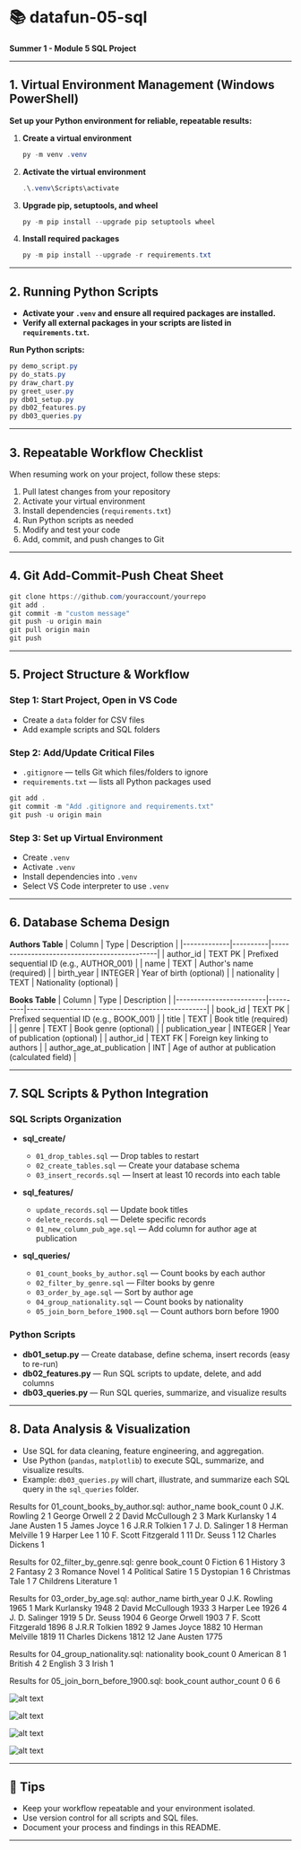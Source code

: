 # 📚 datafun-05-sql
**Summer 1 - Module 5 SQL Project**

---

## 1. Virtual Environment Management (Windows PowerShell)

**Set up your Python environment for reliable, repeatable results:**

1. **Create a virtual environment**
   ```powershell
   py -m venv .venv
   ```

2. **Activate the virtual environment**
   ```powershell
   .\.venv\Scripts\activate
   ```

3. **Upgrade pip, setuptools, and wheel**
   ```powershell
   py -m pip install --upgrade pip setuptools wheel
   ```

4. **Install required packages**
   ```powershell
   py -m pip install --upgrade -r requirements.txt
   ```

---

## 2. Running Python Scripts

- **Activate your `.venv` and ensure all required packages are installed.**
- **Verify all external packages in your scripts are listed in `requirements.txt`.**

**Run Python scripts:**
```powershell
py demo_script.py
py do_stats.py
py draw_chart.py
py greet_user.py
py db01_setup.py
py db02_features.py
py db03_queries.py
```

---

## 3. Repeatable Workflow Checklist

When resuming work on your project, follow these steps:

1. Pull latest changes from your repository
2. Activate your virtual environment
3. Install dependencies (`requirements.txt`)
4. Run Python scripts as needed
5. Modify and test your code
6. Add, commit, and push changes to Git

---

## 4. Git Add-Commit-Push Cheat Sheet

```powershell
git clone https://github.com/youraccount/yourrepo
git add .
git commit -m "custom message"
git push -u origin main
git pull origin main
git push
```

---

## 5. Project Structure & Workflow

### **Step 1: Start Project, Open in VS Code**

- Create a `data` folder for CSV files
- Add example scripts and SQL folders

### **Step 2: Add/Update Critical Files**

- `.gitignore` — tells Git which files/folders to ignore
- `requirements.txt` — lists all Python packages used

```powershell
git add .
git commit -m "Add .gitignore and requirements.txt"
git push -u origin main
```

### **Step 3: Set up Virtual Environment**

- Create `.venv`
- Activate `.venv`
- Install dependencies into `.venv`
- Select VS Code interpreter to use `.venv`

---

## 6. Database Schema Design

**Authors Table**
| Column      | Type     | Description                                  |
|-------------|----------|----------------------------------------------|
| author_id   | TEXT PK  | Prefixed sequential ID (e.g., AUTHOR_001)    |
| name        | TEXT     | Author's name (required)                     |
| birth_year  | INTEGER  | Year of birth (optional)                     |
| nationality | TEXT     | Nationality (optional)                       |

**Books Table**
| Column                  | Type     | Description                                      |
|-------------------------|----------|--------------------------------------------------|
| book_id                 | TEXT PK  | Prefixed sequential ID (e.g., BOOK_001)          |
| title                   | TEXT     | Book title (required)                            |
| genre                   | TEXT     | Book genre (optional)                            |
| publication_year        | INTEGER  | Year of publication (optional)                   |
| author_id               | TEXT FK  | Foreign key linking to authors                   |
| author_age_at_publication | INT    | Age of author at publication (calculated field)  |

---

## 7. SQL Scripts & Python Integration

### **SQL Scripts Organization**

- **sql_create/**
  - `01_drop_tables.sql` — Drop tables to restart
  - `02_create_tables.sql` — Create your database schema
  - `03_insert_records.sql` — Insert at least 10 records into each table

- **sql_features/**
  - `update_records.sql` — Update book titles
  - `delete_records.sql` — Delete specific records
  - `01_new_column_pub_age.sql` — Add column for author age at publication

- **sql_queries/**
  - `01_count_books_by_author.sql` — Count books by each author
  - `02_filter_by_genre.sql` — Filter books by genre
  - `03_order_by_age.sql` — Sort by author age
  - `04_group_nationality.sql` — Count books by nationality
  - `05_join_born_before_1900.sql` — Count authors born before 1900

### **Python Scripts**

- **db01_setup.py** — Create database, define schema, insert records (easy to re-run)
- **db02_features.py** — Run SQL scripts to update, delete, and add columns
- **db03_queries.py** — Run SQL queries, summarize, and visualize results

---

## 8. Data Analysis & Visualization

- Use SQL for data cleaning, feature engineering, and aggregation.
- Use Python (`pandas`, `matplotlib`) to execute SQL, summarize, and visualize results.
- Example: `db03_queries.py` will chart, illustrate, and summarize each SQL query in the `sql_queries` folder.
  
Results for 01_count_books_by_author.sql:
            author_name  book_count
0          J.K. Rowling           2
1         George Orwell           2
2      David McCullough           2
3        Mark Kurlansky           1
4           Jane Austen           1
5           James Joyce           1
6         J.R.R Tolkien           1
7        J. D. Salinger           1
8       Herman Melville           1
9            Harper Lee           1
10  F. Scott Fitzgerald           1
11            Dr. Seuss           1
12      Charles Dickens           1

Results for 02_filter_by_genre.sql:
                  genre  book_count
0               Fiction           6
1               History           3
2               Fantasy           2
3         Romance Novel           1
4      Political Satire           1
5             Dystopian           1
6        Christmas Tale           1
7  Childrens Literature           1

Results for 03_order_by_age.sql:
            author_name  birth_year
0          J.K. Rowling        1965
1        Mark Kurlansky        1948
2      David McCullough        1933
3            Harper Lee        1926
4        J. D. Salinger        1919
5             Dr. Seuss        1904
6         George Orwell        1903
7   F. Scott Fitzgerald        1896
8         J.R.R Tolkien        1892
9           James Joyce        1882
10      Herman Melville        1819
11      Charles Dickens        1812
12          Jane Austen        1775

Results for 04_group_nationality.sql:
  nationality  book_count
0    American           8
1     British           4
2     English           3
3       Irish           1

Results for 05_join_born_before_1900.sql:
   book_count  author_count
0           6             6

![alt text](image-1.png)

![alt text](image-5.png)

![alt text](image-3.png)

![alt text](image-4.png)

---

## 🚀 Tips

- Keep your workflow repeatable and your environment isolated.
- Use version control for all scripts and SQL files.
- Document your process and findings in this README.

---
